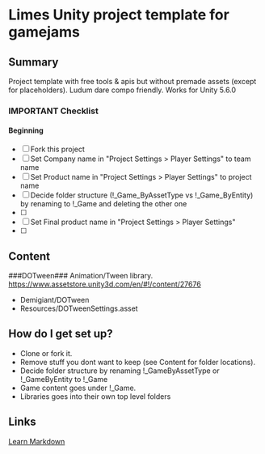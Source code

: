 # Limes Unity project template for gamejams #

## Summary ##
Project template with free tools & apis but without premade assets (except for placeholders). Ludum dare compo friendly.
Works for Unity 5.6.0

### IMPORTANT Checklist ###
#### Beginning ####
- [ ] Fork this project
- [ ] Set Company name in "Project Settings > Player Settings" to team name
- [ ] Set Product name in "Project Settings > Player Settings" to project name
- [ ] Decide folder structure (!_Game_ByAssetType vs !_Game_ByEntity) by renaming to !_Game and deleting the other one
- [ ] 
- [ ] Set Final product name in "Project Settings > Player Settings"
- [ ]
## Content ##

###DOTween###
Animation/Tween library.
https://www.assetstore.unity3d.com/en/#!/content/27676

* Demigiant/DOTween
* Resources/DOTweenSettings.asset

## How do I get set up? ##
* Clone or fork it.
* Remove stuff you dont want to keep (see Content for folder locations).
* Decide folder structure by renaming !_GameByAssetType or !_GameByEntity to !_Game
* Game content goes under !_Game. 
* Libraries goes into their own top level folders


## Links ##
[Learn Markdown](https://bitbucket.org/tutorials/markdowndemo)